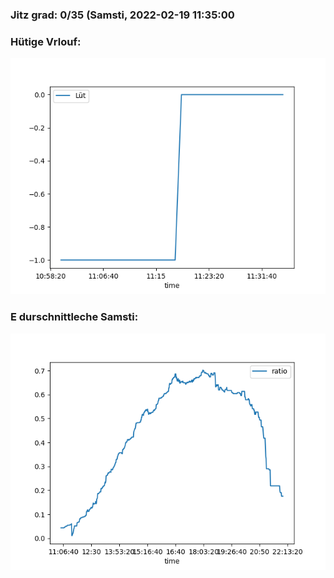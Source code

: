 ### Jitz grad: 0/35 (Samsti, 2022-02-19 11:35:00

### Hütige Vrlouf:
![Graph](Today.png)

### E durschnittleche Samsti:
![Graph](Samsti.png)